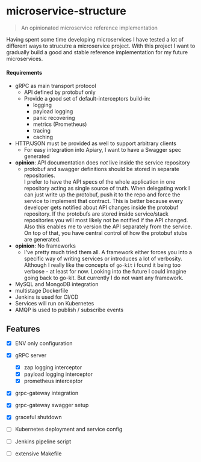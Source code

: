 # microservice-structure

> An opinionated microservice reference implementation

Having spent some time developing microservices I have tested a lot of different ways to strucutre a microservice project.
With this project I want to gradually build a good and stable reference implementation for my future microservices.

#### Requirements
+ gRPC as main transport protocol
  + API defined by protobuf only
  + Provide a good set of default-interceptors build-in:
    + logging
    + payload logging
    + panic recovering
    + metrics (Prometheus)
    + tracing
    + caching
+ HTTP/JSON must be provided as well to support arbitrary clients
  + For easy integration into Apiary, I want to have a Swagger spec generated
+ **opinion**: API documentation does *not* live inside the service repository
  +  protobuf and swagger definitions should be stored in separate repositories.  
  I prefer to have the API specs of the whole application in one repository acting as single source of truth.
  When delegating work I can just write up the protobuf, push it to the repo and force the service to implement that contract.
  This is better because every developer gets notified about API changes inside the protobuf repository.
  If the protobufs are stored inside service/stack repositories you will most likely not be notified if the API changed.
  Also this enables me to version the API separately from the service. On top of that, you have central control of how the protobuf stubs are generated.
+ **opinion**: No frameworks
  + I've pretty much tried them all. A framework either forces you into a specific way of writing services or introduces
a lot of verbosity. Although I really like the concepts of `go-kit` i found it being too verbose - at least for now. Looking into the future I could imagine 
going back to go-kit. But currently I do not want any framework. 
+ MySQL and MongoDB integration
+ multistage Dockerfile
+ Jenkins is used for CI/CD
+ Services will run on Kubernetes
+ AMQP is used to publish / subscribe events


## Features
 - [x] ENV only configuration
 - [x] gRPC server
   - [x] zap logging interceptor
   - [x] payload logging interceptor
   - [x] prometheus interceptor
 - [x] grpc-gateway integration
 - [x] grpc-gateway swagger setup
 - [x] graceful shutdown
 - [ ] Kubernetes deployment and service config
 - [ ] Jenkins pipeline script
 - [ ] extensive Makefile
 
 
